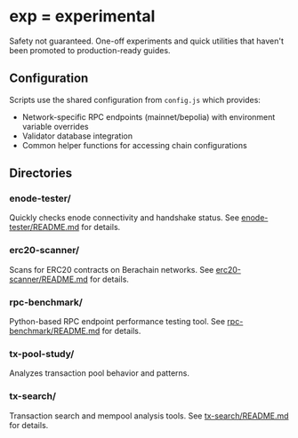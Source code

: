 # exp = experimental

Safety not guaranteed. One-off experiments and quick utilities that haven't been promoted to production-ready guides.

## Configuration

Scripts use the shared configuration from `config.js` which provides:

- Network-specific RPC endpoints (mainnet/bepolia) with environment variable overrides
- Validator database integration
- Common helper functions for accessing chain configurations

## Directories

### enode-tester/

Quickly checks enode connectivity and handshake status. See [enode-tester/README.md](enode-tester/README.md) for details.

### erc20-scanner/

Scans for ERC20 contracts on Berachain networks. See [erc20-scanner/README.md](erc20-scanner/README.md) for details.

### rpc-benchmark/

Python-based RPC endpoint performance testing tool. See [rpc-benchmark/README.md](rpc-benchmark/README.md) for details.

### tx-pool-study/

Analyzes transaction pool behavior and patterns.

### tx-search/

Transaction search and mempool analysis tools. See [tx-search/README.md](tx-search/README.md) for details.
